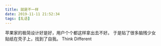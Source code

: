 ```yaml
---
title: 就是不一样
date: 2019-11-11 21:52:34
tags: [乱语]
---
```

苹果家的极简设计好是好，用户个个都这样拿出去不好。
于是贴了很多脑残少女贴纸在壳子上，找到了自我。
Think Different
